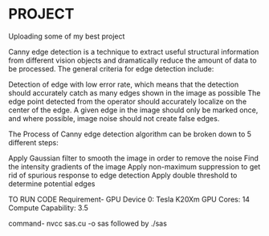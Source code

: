 # PROJECT
Uploading some of  my best project


Canny edge detection is a technique to extract useful structural information from different vision objects and dramatically reduce the amount of data to be processed.
The general criteria for edge detection include:

Detection of edge with low error rate, which means that the detection should accurately catch as many edges shown in the image as possible
The edge point detected from the operator should accurately localize on the center of the edge.
A given edge in the image should only be marked once, and where possible, image noise should not create false edges.


The Process of Canny edge detection algorithm can be broken down to 5 different steps:

Apply Gaussian filter to smooth the image in order to remove the noise
Find the intensity gradients of the image
Apply non-maximum suppression to get rid of spurious response to edge detection
Apply double threshold to determine potential edges



TO RUN CODE
Requirement-
GPU
Device 0: Tesla K20Xm
GPU Cores: 14
Compute Capability: 3.5

command-
nvcc sas.cu -o sas
followed by
./sas

